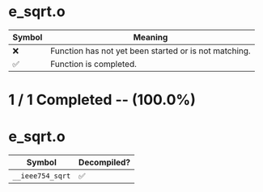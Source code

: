 # e_sqrt.o
| Symbol | Meaning 
| ------------- | ------------- 
| :x: | Function has not yet been started or is not matching. 
| :white_check_mark: | Function is completed. 


# 1 / 1 Completed -- (100.0%)
# e_sqrt.o
| Symbol | Decompiled? |
| ------------- | ------------- |
| `__ieee754_sqrt` | :white_check_mark: |
